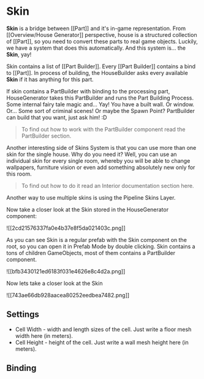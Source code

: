 # Skin
**Skin** is a bridge between [[Part]] and it's in-game representation.
From [[Overview/House Generator]] perspective, house is a structured collection of [[Part]], so you need to convert these parts to real game objects. Luckily, we have a system that does this automatically.
And this system is... the **Skin**, yay!

Skin contains a list of [[Part Builder]]. Every [[Part Builder]] contains a bind to [[Part]].
In process of building, the HouseBuilder asks every available **Skin** if it has anything for this part.

If skin contains a PartBuilder with binding to the processing part, HouseGenerator takes this PartBuilder and runs the Part Building Process.
Some internal fairy tale magic and...
Yay!
You have a built wall. Or window. Or... Some sort of criminal scenes! Or maybe the Spawn Point? PartBuilder can build that you want, just ask him! :D

>To find out how to work with the PartBuilder component read the PartBuilder section. 

Another interesting side of Skins System is that you can use more than one skin for the single house.
Why do you need it? 
Well, you can use an individual skin for every single room, whereby you will be able to change wallpapers, furniture vision or even add something absolutely new only for this room. 

>To find out how to do it read an Interior documentation section here.

Another way to use multiple skins is using the Pipeline Skins Layer.

Now take a closer look at the Skin stored in the HouseGenerator component: 

![[2cd21576337fa0e4b37e8f5da021403c.png]]


As you can see Skin is a regular prefab with the Skin component on the root, so you can open it in Prefab Mode by double clicking.
Skin contains a tons of children GameObjects, most of them contains a PartBuilder component.

![[bfb3430121ed6183f031e4626e8c4d2a.png]]



Now lets take a closer look at the Skin

![[743ae66db928aacea80252eedbea7482.png]]


## Settings

- Cell Width - width and length sizes of the cell. Just write a floor mesh width here (in meters).
- Cell Height - height of the cell. Just write a wall mesh height here (in meters).

## Binding
